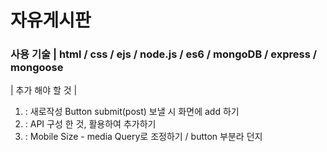 # 자유게시판

### 사용 기술 | html / css / ejs / node.js / es6 / mongoDB / express / mongoose

| 추가 해야 할 것 |

1) : 새로작성 Button submit(post) 보낼 시 화면에 add 하기 
2) : API 구성 한 것, 활용하여 추가하기 
3) : Mobile Size - media Query로 조정하기 / button 부분라 던지  
